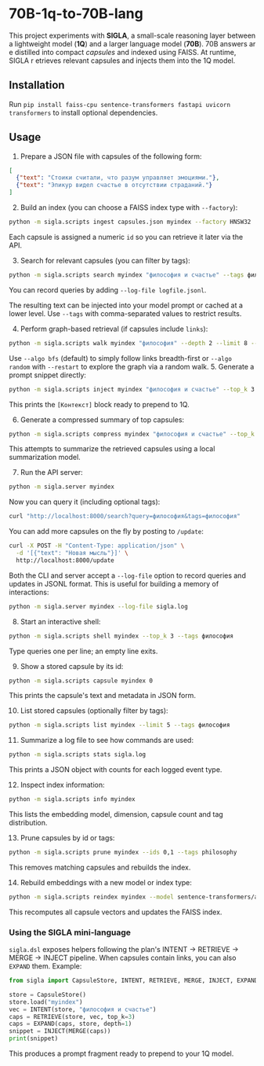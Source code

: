 # 70B-1q-to-70B-lang

This project experiments with **SIGLA**, a small-scale reasoning layer between a
lightweight model (**1Q**) and a larger language model (**70B**). 70B answers ar
e distilled into compact *capsules* and indexed using FAISS. At runtime, SIGLA r
etrieves relevant capsules and injects them into the 1Q model.

## Installation

Run `pip install faiss-cpu sentence-transformers fastapi uvicorn transformers` to install optional dependencies.

## Usage

1. Prepare a JSON file with capsules of the following form:

```json
[
  {"text": "Стоики считали, что разум управляет эмоциями."},
  {"text": "Эпикур видел счастье в отсутствии страданий."}
]
```

2. Build an index (you can choose a FAISS index type with `--factory`):

```bash
python -m sigla.scripts ingest capsules.json myindex --factory HNSW32  # default is Flat
```

Each capsule is assigned a numeric `id` so you can retrieve it later via the API.

3. Search for relevant capsules (you can filter by tags):

```bash
python -m sigla.scripts search myindex "философия и счастье" --tags философия
```

You can record queries by adding `--log-file logfile.jsonl`.

The resulting text can be injected into your model prompt or cached at a lower level. Use `--tags` with comma-separated values to restrict results.

4. Perform graph-based retrieval (if capsules include `links`):

```bash
python -m sigla.scripts walk myindex "философия" --depth 2 --limit 8 --algo random --tags философия
```

Use `--algo bfs` (default) to simply follow links breadth-first or `--algo random` with `--restart` to explore the graph via a random walk.
5. Generate a prompt snippet directly:

```bash
python -m sigla.scripts inject myindex "философия и счастье" --top_k 3 --tags философия
```

This prints the `[Контекст]` block ready to prepend to 1Q.

6. Generate a compressed summary of top capsules:

```bash
python -m sigla.scripts compress myindex "философия и счастье" --top_k 3 --tags философия
```

This attempts to summarize the retrieved capsules using a local summarization model.

7. Run the API server:

```bash
python -m sigla.server myindex
```

Now you can query it (including optional tags):

```bash
curl "http://localhost:8000/search?query=философия&tags=философия"
```

You can add more capsules on the fly by posting to `/update`:

```bash
curl -X POST -H "Content-Type: application/json" \
  -d '[{"text": "Новая мысль"}]' \
  http://localhost:8000/update
```

Both the CLI and server accept a `--log-file` option to record queries and
updates in JSONL format. This is useful for building a memory of interactions:

```bash
python -m sigla.server myindex --log-file sigla.log
```

8. Start an interactive shell:

```bash
python -m sigla.scripts shell myindex --top_k 3 --tags философия
```

Type queries one per line; an empty line exits.

9. Show a stored capsule by its id:

```bash
python -m sigla.scripts capsule myindex 0
```

This prints the capsule's text and metadata in JSON form.

10. List stored capsules (optionally filter by tags):

```bash
python -m sigla.scripts list myindex --limit 5 --tags философия
```

11. Summarize a log file to see how commands are used:

```bash
python -m sigla.scripts stats sigla.log
```

This prints a JSON object with counts for each logged event type.

12. Inspect index information:
```bash
python -m sigla.scripts info myindex
```

This lists the embedding model, dimension, capsule count and tag distribution.

13. Prune capsules by id or tags:

```bash
python -m sigla.scripts prune myindex --ids 0,1 --tags philosophy
```

This removes matching capsules and rebuilds the index.

14. Rebuild embeddings with a new model or index type:

```bash
python -m sigla.scripts reindex myindex --model sentence-transformers/all-MiniLM-L6-v2 --factory HNSW32  # optional
```

This recomputes all capsule vectors and updates the FAISS index.

### Using the SIGLA mini-language

`sigla.dsl` exposes helpers following the plan's INTENT → RETRIEVE → MERGE → INJECT pipeline. When capsules contain links, you can also `EXPAND` them. Example:

```python
from sigla import CapsuleStore, INTENT, RETRIEVE, MERGE, INJECT, EXPAND

store = CapsuleStore()
store.load("myindex")
vec = INTENT(store, "философия и счастье")
caps = RETRIEVE(store, vec, top_k=3)
caps = EXPAND(caps, store, depth=1)
snippet = INJECT(MERGE(caps))
print(snippet)
```
This produces a prompt fragment ready to prepend to your 1Q model.

